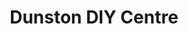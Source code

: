 ---
title: "Dunston DIY Centre"
url: /gateshead/dunston-diy-centre-ravensworth-road/
shop: Eisenwaren
---